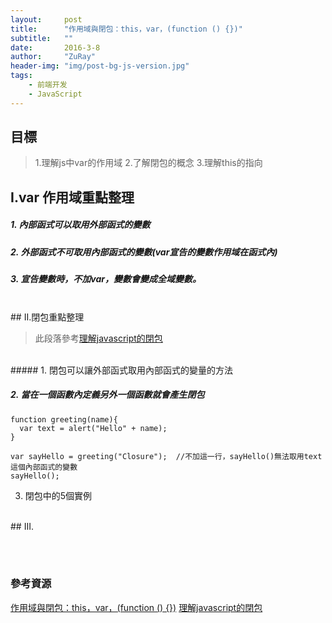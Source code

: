 ```yaml
---
layout:     post
title:      "作用域與閉包：this，var，(function () {})"
subtitle:   ""
date:       2016-3-8
author:     "ZuRay"
header-img: "img/post-bg-js-version.jpg"
tags:
    - 前端开发
    - JavaScript
---
```


## 目標
> 1.理解js中var的作用域
> 2.了解閉包的概念
> 3.理解this的指向


## I.var 作用域重點整理
##### 1.  內部函式可以取用外部函式的變數

##### 2.  外部函式不可取用內部函式的變數(var宣告的變數作用域在函式內)

##### 3.  宣告變數時，不加var，變數會變成全域變數。

<br>
## II.閉包重點整理

>此段落參考[理解javascript的閉包](http://coolshell.cn/articles/6731.html)

<br>
##### 1.  閉包可以讓外部函式取用內部函式的變量的方法

##### 2.  當在一個函數內定義另外一個函數就會產生閉包

```
function greeting(name){
  var text = alert("Hello" + name);
}

var sayHello = greeting("Closure");  //不加這一行，sayHello()無法取用text這個內部函式的變數
sayHello();
```

3. 閉包中的5個實例


<br>
## III. 


<br><br>
### 參考資源
[作用域與閉包：this，var，(function () {})](https://github.com/alsotang/node-lessons/tree/master/lesson11)
[理解javascript的閉包](http://coolshell.cn/articles/6731.html)